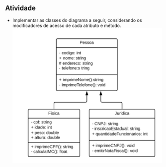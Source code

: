## Atividade

- Implementar as classes do diagrama a seguir, considerando os modificadores de acesso de cada atributo e método.
![Diagrama](https://github.com/brunnolorenzoni/algoritmos-programacao-ii/blob/master/Aula09/diagrama.png)
